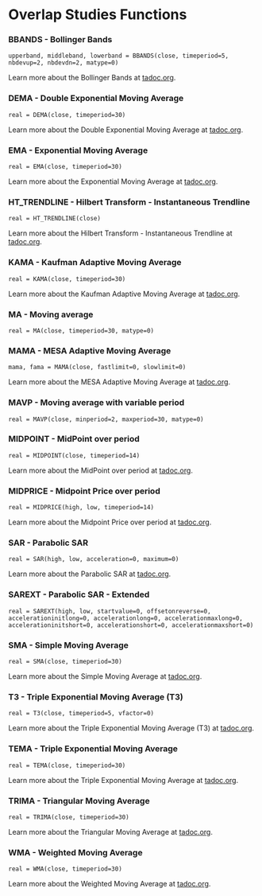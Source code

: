 # Overlap Studies Functions
### BBANDS - Bollinger Bands
```
upperband, middleband, lowerband = BBANDS(close, timeperiod=5, nbdevup=2, nbdevdn=2, matype=0)
```

Learn more about the Bollinger Bands at [tadoc.org](http://www.tadoc.org/indicator/BBANDS.htm).
### DEMA - Double Exponential Moving Average
```
real = DEMA(close, timeperiod=30)
```

Learn more about the Double Exponential Moving Average at [tadoc.org](http://www.tadoc.org/indicator/DEMA.htm).
### EMA - Exponential Moving Average
```
real = EMA(close, timeperiod=30)
```

Learn more about the Exponential Moving Average at [tadoc.org](http://www.tadoc.org/indicator/EMA.htm).
### HT_TRENDLINE - Hilbert Transform - Instantaneous Trendline
```
real = HT_TRENDLINE(close)
```

Learn more about the Hilbert Transform - Instantaneous Trendline at [tadoc.org](http://www.tadoc.org/indicator/HT_TRENDLINE.htm).
### KAMA - Kaufman Adaptive Moving Average
```
real = KAMA(close, timeperiod=30)
```

Learn more about the Kaufman Adaptive Moving Average at [tadoc.org](http://www.tadoc.org/indicator/KAMA.htm).
### MA - Moving average
```
real = MA(close, timeperiod=30, matype=0)
```

### MAMA - MESA Adaptive Moving Average
```
mama, fama = MAMA(close, fastlimit=0, slowlimit=0)
```

Learn more about the MESA Adaptive Moving Average at [tadoc.org](http://www.tadoc.org/indicator/MAMA.htm).
### MAVP - Moving average with variable period
```
real = MAVP(close, minperiod=2, maxperiod=30, matype=0)
```

### MIDPOINT - MidPoint over period
```
real = MIDPOINT(close, timeperiod=14)
```

Learn more about the MidPoint over period at [tadoc.org](http://www.tadoc.org/indicator/MIDPOINT.htm).
### MIDPRICE - Midpoint Price over period
```
real = MIDPRICE(high, low, timeperiod=14)
```

Learn more about the Midpoint Price over period at [tadoc.org](http://www.tadoc.org/indicator/MIDPRICE.htm).
### SAR - Parabolic SAR
```
real = SAR(high, low, acceleration=0, maximum=0)
```

Learn more about the Parabolic SAR at [tadoc.org](http://www.tadoc.org/indicator/SAR.htm).
### SAREXT - Parabolic SAR - Extended
```
real = SAREXT(high, low, startvalue=0, offsetonreverse=0, accelerationinitlong=0, accelerationlong=0, accelerationmaxlong=0, accelerationinitshort=0, accelerationshort=0, accelerationmaxshort=0)
```

### SMA - Simple Moving Average
```
real = SMA(close, timeperiod=30)
```

Learn more about the Simple Moving Average at [tadoc.org](http://www.tadoc.org/indicator/SMA.htm).
### T3 - Triple Exponential Moving Average (T3)
```
real = T3(close, timeperiod=5, vfactor=0)
```

Learn more about the Triple Exponential Moving Average (T3) at [tadoc.org](http://www.tadoc.org/indicator/T3.htm).
### TEMA - Triple Exponential Moving Average
```
real = TEMA(close, timeperiod=30)
```

Learn more about the Triple Exponential Moving Average at [tadoc.org](http://www.tadoc.org/indicator/TEMA.htm).
### TRIMA - Triangular Moving Average
```
real = TRIMA(close, timeperiod=30)
```

Learn more about the Triangular Moving Average at [tadoc.org](http://www.tadoc.org/indicator/TRIMA.htm).
### WMA - Weighted Moving Average
```
real = WMA(close, timeperiod=30)
```

Learn more about the Weighted Moving Average at [tadoc.org](http://www.tadoc.org/indicator/WMA.htm).